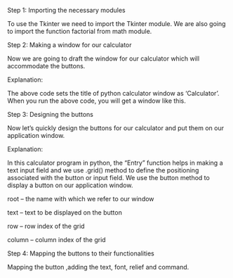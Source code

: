 Step 1: Importing the necessary modules

To use the Tkinter we need to import the Tkinter module. We are also going to import the function factorial from math module.

Step 2: Making a window for our calculator

Now we are going to draft the window for our calculator which will accommodate the buttons.

Explanation:

The above code sets the title of python calculator window as ‘Calculator’. When you run the above code, you will get a window like this.

Step 3: Designing the buttons

Now let’s quickly design the buttons for our calculator and put them on our application window.

Explanation:

In this calculator program in python, the “Entry” function helps in making a text input field and we use .grid() method to define the positioning associated with the button or input field. We use the button method to display a button on our application window.

root – the name with which we refer to our window

text – text to be displayed on the button

row – row index of the grid

column – column index of the grid

Step 4: Mapping the buttons to their functionalities

Mapping the button ,adding the text, font, relief and command.
